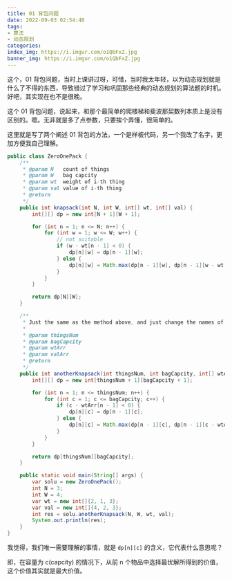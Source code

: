 ```yaml
---
title: 01 背包问题
date: 2022-09-03 02:54:40
tags:
- 算法
- 动态规划
categories:
index_img: https://i.imgur.com/o1QbFxZ.jpg
banner_img: https://i.imgur.com/o1QbFxZ.jpg
---
```


这个，01 背包问题，当时上课讲过呀，可惜，当时我太年轻，以为动态规划就是什么了不得的东西，导致错过了学习和巩固那些经典的动态规划的算法题的时机。好吧，其实现在也不是很晚。

这个 01 背包问题，说起来，和那个最简单的爬楼梯和斐波那契数列本质上是没有区别的。嗯。无非就是多了点参数，只要挨个弄懂，很简单的。

这里就是写了两个阐述 01 背包的方法，一个是样板代码，另一个我改了名字，更加方便我自己理解。

```java
public class ZeroOnePack {
    /**
     * @param N   count of things
     * @param W   bag capcity
     * @param wt  weight of i-th thing
     * @param val value of i-th thing
     * @return
     */
    public int knapsack(int N, int W, int[] wt, int[] val) {
        int[][] dp = new int[N + 1][W + 1];

        for (int n = 1; n <= N; n++) {
            for (int w = 1; w <= W; w++) {
                // not suitable
                if (w - wt[n - 1] < 0) {
                    dp[n][w] = dp[n - 1][w];
                } else {
                    dp[n][w] = Math.max(dp[n - 1][w], dp[n - 1][w - wt[n - 1]] + val[n - 1]);
                }
            }
        }

        return dp[N][W];
    }

    /**
     * Just the same as the method above, and just change the names of parameters to make it easier to understand.
     *
     * @param thingsNum
     * @param bagCapcity
     * @param wtArr
     * @param valArr
     * @return
     */
    public int anotherKnapsack(int thingsNum, int bagCapcity, int[] wtArr, int[] valArr) {
        int[][] dp = new int[thingsNum + 1][bagCapcity + 1];

        for (int n = 1; n <= thingsNum; n++) {
            for (int c = 1; c <= bagCapcity; c++) {
                if (c - wtArr[n - 1] < 0) {
                    dp[n][c] = dp[n - 1][c];
                } else {
                    dp[n][c] = Math.max(dp[n - 1][c], dp[n - 1][c - wtArr[n - 1]] + valArr[n - 1]);
                }
            }
        }

        return dp[thingsNum][bagCapcity];
    }

    public static void main(String[] args) {
        var solu = new ZeroOnePack();
        int N = 3;
        int W = 4;
        var wt = new int[]{2, 1, 3};
        var val = new int[]{4, 2, 3};
        int res = solu.anotherKnapsack(N, W, wt, val);
        System.out.println(res);
    }
}
```

我觉得，我们唯一需要理解的事情，就是 `dp[n][c]` 的含义，它代表什么意思呢？

即，在容量为 c(capcity) 的情况下，从前 n 个物品中选择最优解所得到的价值，这个价值其实就是最大价值。

